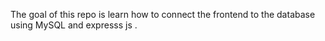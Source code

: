 The goal of this repo is learn how to connect  the frontend to the database using MySQL and expresss js .
